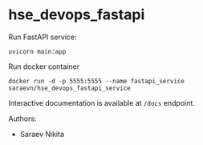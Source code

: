 # hse_devops_fastapi

Run FastAPI service:  

```
uvicorn main:app
```  

Run docker container
```
docker run -d -p 5555:5555 --name fastapi_service saraevn/hse_devops_fastapi_service
```

Interactive documentation is available at `/docs` endpoint.  

Authors:
* Saraev Nikita